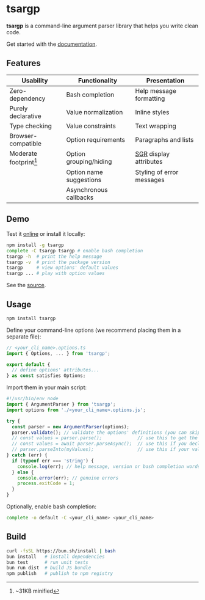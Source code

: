 # tsargp

**tsargp** is a command-line argument parser library that helps you write clean code.

Get started with the [documentation].

## Features

| Usability              | Functionality           | Presentation              |
| ---------------------- | ----------------------- | ------------------------- |
| Zero-dependency        | Bash completion         | Help message formatting   |
| Purely declarative     | Value normalization     | Inline styles             |
| Type checking          | Value constraints       | Text wrapping             |
| Browser-compatible     | Option requirements     | Paragraphs and lists      |
| Moderate footprint[^1] | Option grouping/hiding  | [SGR] display attributes  |
|                        | Option name suggestions | Styling of error messages |
|                        | Asynchronous callbacks  |                           |

[^1]: ~31KB minified

## Demo

Test it [online] or install it locally:

```sh
npm install -g tsargp
complete -C tsargp tsargp # enable bash completion
tsargp -h  # print the help message
tsargp -v  # print the package version
tsargp     # view options' default values
tsargp ... # play with option values
```

See the [source](examples/demo.options.ts).

## Usage

```sh
npm install tsargp
```

Define your command-line options (we recommend placing them in a separate file):

```ts
// <your_cli_name>.options.ts
import { Options, ... } from 'tsargp';

export default {
  // define options' attributes...
} as const satisfies Options;
```

Import them in your main script:

```ts
#!/usr/bin/env node
import { ArgumentParser } from 'tsargp';
import options from './<your_cli_name>.options.js';

try {
  const parser = new ArgumentParser(options);
  parser.validate(); // validate the options' definitions (you can skip this in production)
  // const values = parser.parse();             // use this to get the options' values
  // const values = await parser.parseAsync();  // use this if you declare async function options
  // parser.parseInto(myValues);                // use this if your values are enclosed in a class
} catch (err) {
  if (typeof err === 'string') {
    console.log(err); // help message, version or bash completion words
  } else {
    console.error(err); // genuine errors
    process.exitCode = 1;
  }
}
```

Optionally, enable bash completion:

```sh
complete -o default -C <your_cli_name> <your_cli_name>
```

## Build

```sh
curl -fsSL https://bun.sh/install | bash
bun install   # install dependencies
bun test      # run unit tests
bun run dist  # build JS bundle
npm publish   # publish to npm registry
```

[documentation]: https://trulysimple.dev/tsargp/docs
[online]: https://trulysimple.dev/tsargp/demo
[SGR]: https://www.wikiwand.com/en/ANSI_escape_code#SGR_(Select_Graphic_Rendition)_parameters
